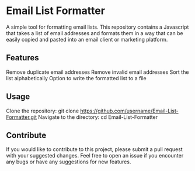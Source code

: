 # Email List Formatter

A simple tool for formatting email lists. This repository contains a Javascript that takes a list of email addresses and formats them in a way that can be easily copied and pasted into an email client or marketing platform.

## Features

Remove duplicate email addresses
Remove invalid email addresses
Sort the list alphabetically
Option to write the formatted list to a file

## Usage

Clone the repository: git clone https://github.com/username/Email-List-Formatter.git
Navigate to the directory: cd Email-List-Formatter

## Contribute

If you would like to contribute to this project, please submit a pull request with your suggested changes. Feel free to open an issue if you encounter any bugs or have any suggestions for new features.
